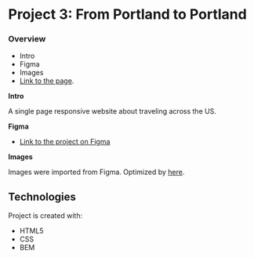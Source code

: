 # Project 3: From Portland to Portland

### Overview
* Intro
* Figma
* Images
* [Link to the page](https://judy99.github.io/web_project_3/).

**Intro**

A single page responsive website about traveling across the US.

**Figma**

* [Link to the project on Figma](https://www.figma.com/file/lNsn9aE1Be6bvg9FeAzRXT/Sprint-3-From-Portland-to-Portland-desktop-mobile?node-id=0%3A1)

**Images**

Images were imported from Figma. Optimized by [here](https://tinypng.com/).

## Technologies
Project is created with:
* HTML5
* CSS  
* BEM
